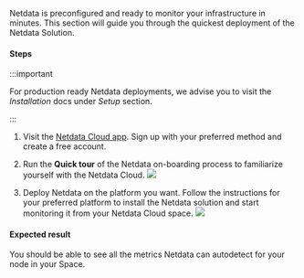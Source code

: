 <!--
title: "Monitor everything in minutes"
sidebar_label: "1 minute deployment"
custom_edit_url: "https://github.com/netdata/netdata/blob/master/docs/getting-started/1minDeployment.md"
sidebar_position: "50"
learn_status: "Published"
learn_topic_type: "Getting started"
learn_rel_path: "Getting started"
learn_docs_purpose: "Quickstart, deployment (install) of Netdata in minutes"
-->

Netdata is preconfigured and ready to monitor your infrastructure in minutes. This section will guide you through the
quickest deployment of the Netdata Solution.


#### Steps

:::important

For production ready Netdata deployments, we advise you to visit the *Installation* docs under *Setup* section.

:::

1. Visit the [Netdata Cloud app](https://app.netdata.cloud/). Sign up with your preferred method and create a free account.

2. Run the **Quick tour** of the Netdata on-boarding process to familiarize yourself with the Netdata Cloud.
    ![](https://user-images.githubusercontent.com/12612986/212523017-bbee4593-5e1a-48c5-b24a-234e0cd12ed7.png)

3. Deploy Netdata on the platform you want. Follow the instructions for your preferred platform to install the Netdata
   solution and start monitoring it from your Netdata Cloud space. 
   ![](https://user-images.githubusercontent.com/12612986/212523020-749bdf88-2ffd-4429-aa9f-a634791c8746.png)

#### Expected result

You should be able to see all the metrics Netdata can autodetect for your node in your Space.